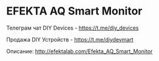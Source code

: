 # EFEKTA AQ Smart Monitor

Телеграм чат DIY Devices - https://t.me/diy_devices

Продажа DIY Устройств - https://t.me/diydevmart

Описание: http://efektalab.com/Efekta_AQ_Smart_Monitor
